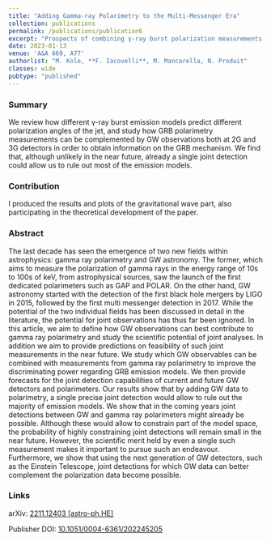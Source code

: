 ```yaml
---
title: "Adding Gamma-ray Polarimetry to the Multi-Messenger Era"
collection: publications
permalink: /publications/publication6
excerpt: "Prospects of combining γ-ray burst polarization measurements and gravitational-wave observations to extract information on the γ-ray bursts emission model."
date: 2023-01-13
venue: 'A&A 669, A77'
authorlist: "M. Kole, **F. Iacovelli**, M. Mancarella, N. Produit"
classes: wide
pubtype: "published"
---
```


<span class="__dimensions_badge_embed__" data-doi="10.1051/0004-6361/202245205" data-style="small_circle" data-hide-zero-citations="true"></span><script async src="https://badge.dimensions.ai/badge.js" charset="utf-8"></script>

<html>
<head>
   <script src="https://code.jquery.com/jquery-3.7.0.js"></script>
</head>
<body>

<div id="inspirecount"></div>
<script>
var recid = '2513841';
var recurl = 'https://inspirehep.net/api/literature/?q=recid%3A'+recid+'&size=10&page=1&fields=citation_count&format=json';

if (recid === "undefined") {
	document.getElementById("inspirecount").innerHTML='';
} else {
	$.getJSON(recurl, function(data){
		if (data.hits.hits[0].metadata.citation_count === 0){
			var html = '';
		} else {
    	var html =`<a href="https://inspirehep.net/literature/${recid}" target="_blank" rel="noopener"><button type="button inspire" class="btn btn-inspire">iNSPIRE </button></a><span class="badge inspcitations">${data.hits.hits[0].metadata.citation_count} citations</span>`  
    	}  
    	document.getElementById("inspirecount").innerHTML= html
  });
}
</script>
</body>
</html>

### Summary
We review how different &gamma;-ray burst emission models predict different polarization angles of the jet, and study how GRB polarimetry measurements can be complemented by GW observations both at 2G and 3G detectors in order to obtain information on the GRB mechanism. We find that, although unlikely in the near future,  already a single joint detection could allow us to rule out most of the emission models.

### Contribution
I produced the results and plots of the gravitational wave part, also participating in the theoretical development of the paper.

### Abstract
The last decade has seen the emergence of two new fields within astrophysics: gamma ray polarimetry and GW astronomy. The former, which aims to measure the polarization of gamma rays in the energy range of 10s to 100s of keV, from astrophysical sources, saw the launch of the first dedicated polarimeters such as GAP and POLAR. On the other hand, GW astronomy started with the detection of the first black hole mergers by LIGO in 2015, followed by the first multi messenger detection in 2017. While the potential of the two individual fields has been discussed in detail in the literature, the potential for joint observations has thus far been ignored. In this article, we aim to define how GW observations can best contribute to gamma ray polarimetry and study the scientific potential of joint analyses. In addition we aim to provide predictions on feasibility of such joint measurements in the near future. We study which GW observables can be combined with measurements from gamma ray polarimetry to improve the discriminating power regarding GRB emission models. We then provide forecasts for the joint detection capabilities of current and future GW detectors and polarimeters. Our results show that by adding GW data to polarimetry, a single precise joint detection would allow to rule out the majority of emission models. We show that in the coming years joint detections between GW and gamma ray polarimeters might already be possible. Although these would allow to constrain part of the model space, the probability of highly constraining joint detections will remain small in the near future. However, the scientific merit held by even a single such measurement makes it important to pursue such an endeavour. Furthermore, we show that using the next generation of GW detectors, such as the Einstein Telescope, joint detections for which GW data can better complement the polarization data become possible.

### Links


<i class="ai ai-arxiv ai-fw"></i> arXiv: <a href="https://arxiv.org/abs/2211.12403" target="_blank" rel="noopener">2211.12403 [astro-ph.HE]</a>

<i class="ai ai-doi ai-fw"></i> Publisher DOI: <a href="https://doi.org/10.1051/0004-6361/202245205" target="_blank" rel="noopener">10.1051/0004-6361/202245205</a>
